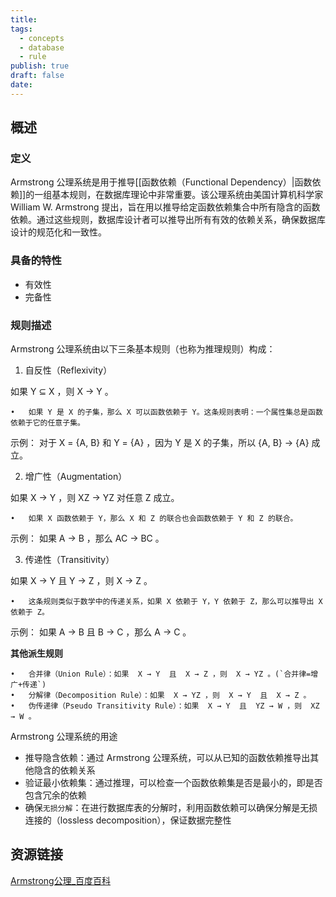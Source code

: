 ```yaml
---
title: 
tags:
  - concepts
  - database
  - rule
publish: true
draft: false
date:
---
```


## 概述

### 定义

Armstrong 公理系统是用于推导[[函数依赖（Functional Dependency）|函数依赖]]的一组基本规则，在数据库理论中非常重要。该公理系统由美国计算机科学家 William W. Armstrong 提出，旨在用以推导给定函数依赖集合中所有隐含的函数依赖。通过这些规则，数据库设计者可以推导出所有有效的依赖关系，确保数据库设计的规范化和一致性。

### 具备的特性

- 有效性
- 完备性

### 规则描述

Armstrong 公理系统由以下三条基本规则（也称为推理规则）构成：

1. 自反性（Reflexivity）

如果  Y ⊆ X ，则  X → Y 。

	•	如果 Y 是 X 的子集，那么 X 可以函数依赖于 Y。这条规则表明：一个属性集总是函数依赖于它的任意子集。

示例：
对于  X = \{A, B\}  和  Y = \{A\} ，因为 Y 是 X 的子集，所以  \{A, B\} → \{A\}  成立。

2. 增广性（Augmentation）

如果  X → Y ，则  XZ → YZ  对任意 Z 成立。

	•	如果 X 函数依赖于 Y，那么 X 和 Z 的联合也会函数依赖于 Y 和 Z 的联合。

示例：
如果  A → B ，那么  AC → BC 。

3. 传递性（Transitivity）

如果  X → Y  且  Y → Z ，则  X → Z 。

	•	这条规则类似于数学中的传递关系，如果 X 依赖于 Y，Y 依赖于 Z，那么可以推导出 X 依赖于 Z。

示例：
如果  A → B  且  B → C ，那么  A → C 。

**其他派生规则**

	•	合并律（Union Rule）：如果  X → Y  且  X → Z ，则  X → YZ 。(`合并律=增广+传递`)
	•	分解律（Decomposition Rule）：如果  X → YZ ，则  X → Y  且  X → Z 。
	•	伪传递律（Pseudo Transitivity Rule）：如果  X → Y  且  YZ → W ，则  XZ → W 。

Armstrong 公理系统的用途

- 推导隐含依赖：通过 Armstrong 公理系统，可以从已知的函数依赖推导出其他隐含的依赖关系
- 验证最小依赖集：通过推理，可以检查一个函数依赖集是否是最小的，即是否包含冗余的依赖
- 确保`无损分解`：在进行数据库表的分解时，利用函数依赖可以确保分解是无损连接的（lossless decomposition），保证数据完整性

## 资源链接

[Armstrong公理\_百度百科](https://baike.baidu.com/item/Armstrong%E5%85%AC%E7%90%86/1187858)



